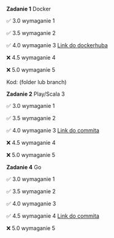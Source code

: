 **Zadanie 1** Docker

:white_check_mark: 3.0 wymaganie 1

:white_check_mark: 3.5 wymaganie 2

:white_check_mark: 4.0 wymaganie 3 [Link do dockerhuba](https://hub.docker.com/repository/docker/bkaj/zad1-ebiznes/general)

:x: 4.5 wymaganie 4

:x: 5.0 wymaganie 5


Kod: (folder lub branch)

**Zadanie 2** Play/Scala 3

:white_check_mark: 3.0 wymaganie 1

:white_check_mark: 3.5 wymaganie 2

:white_check_mark: 4.0 wymaganie 3 [Link do commita](https://github.com/bkajj/ebiznes/commit/725cbb4c11c79559d2c46997aa97befb7235d493)

:x: 4.5 wymaganie 4

:x: 5.0 wymaganie 5

**Zadanie 4** Go

:white_check_mark: 3.0 wymaganie 1

:white_check_mark: 3.5 wymaganie 2

:white_check_mark: 4.0 wymaganie 3

:white_check_mark: 4.5 wymaganie 4 [Link do commita](https://github.com/bkajj/ebiznes/commit/6793378a4fbcf50a55b6a66c17591b40bcbd766a)

:x: 5.0 wymaganie 5
